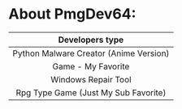 # About PmgDev64:
| Developers type |
| :---: |
| Python Malware Creator (Anime Version) |
| Game - My Favorite |
| Windows Repair Tool |
| Rpg Type Game (Just My Sub Favorite) |

